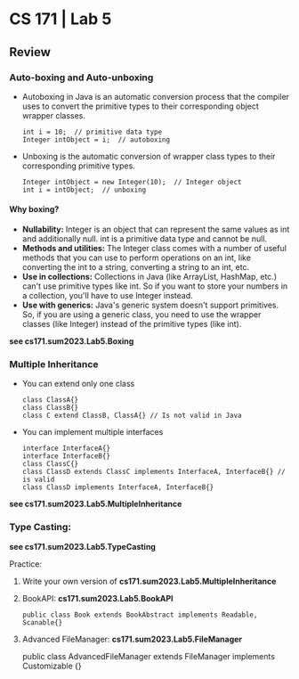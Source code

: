 # CS 171 | Lab 5
## Review 

### Auto-boxing and Auto-unboxing 

- Autoboxing in Java is an automatic conversion process that the compiler uses to convert the primitive types to their corresponding object wrapper classes.
    
      int i = 10;  // primitive data type
      Integer intObject = i;  // autoboxing

- Unboxing is the automatic conversion of wrapper class types to their corresponding primitive types.
       
      Integer intObject = new Integer(10);  // Integer object
      int i = intObject;  // unboxing

#### Why boxing?

- **Nullability:** Integer is an object that can represent the same values as int and additionally null. int is a primitive data type and cannot be null.
- **Methods and utilities:** The Integer class comes with a number of useful methods that you can use to perform operations on an int, like converting the int to a string, converting a string to an int, etc.
- **Use in collections:** Collections in Java (like ArrayList, HashMap, etc.) can't use primitive types like int. So if you want to store your numbers in a collection, you'll have to use Integer instead.
- **Use with generics:** Java's generic system doesn't support primitives. So, if you are using a generic class, you need to use the wrapper classes (like Integer) instead of the primitive types (like int).

**see cs171.sum2023.Lab5.Boxing**
### Multiple Inheritance
- You can extend only one class

      class ClassA{}
      class ClassB{}
      class C extend ClassB, ClassA{} // Is not valid in Java
- You can implement multiple interfaces

      interface InterfaceA{}
      interface InterfaceB{}
      class ClassC{}
      class ClassD extends ClassC implements InterfaceA, InterfaceB{} // is valid
      class ClassD implements InterfaceA, InterfaceB{}

**see cs171.sum2023.Lab5.MultipleInheritance**

### Type Casting:

**see cs171.sum2023.Lab5.TypeCasting**

Practice:
1. Write your own version of **cs171.sum2023.Lab5.MultipleInheritance**
2. BookAPI: **cs171.sum2023.Lab5.BookAPI**
       
       public class Book extends BookAbstract implements Readable, Scanable{}
3. Advanced FileManager: **cs171.sum2023.Lab5.FileManager**

   public class AdvancedFileManager extends FileManager implements Customizable {}